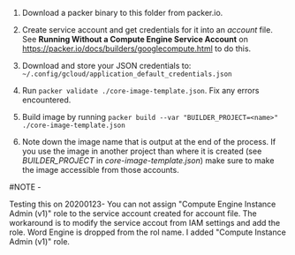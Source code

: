 1. Download a packer binary to this folder from packer.io.

2. Create service account and get credentials for it into an *account* file. See **Running Without a Compute Engine Service Account** on https://packer.io/docs/builders/googlecompute.html to do this.

3. Download and store your JSON credentials to: `~/.config/gcloud/application_default_credentials.json`

3. Run `packer validate ./core-image-template.json`. Fix any errors encountered. 

4. Build image by running `packer build --var "BUILDER_PROJECT=<name>" ./core-image-template.json`

5. Note down the image name that is output at the end of the process. If you use the image in another project than where it is created (see *BUILDER_PROJECT* in *core-image-template.json*) make sure to make the image accessible from those accounts.

#NOTE -

Testing this on 20200123- You can not assign "Compute Engine Instance Admin (v1)" role to the service account created for account file. The workaround is to modify the service accout from IAM settings and add the role. Word Engine is dropped from the rol name. I added "Compute Instance Admin (v1)" role.
